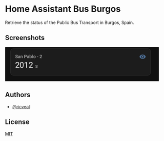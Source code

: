 # Home Assistant Bus Burgos

Retrieve the status of the Public Bus Transport in Burgos, Spain.

## Screenshots

![Bus Stop Information](./images/info.png)

## Authors

- [@ricveal](https://www.github.com/ricveal)

## License

[MIT](https://choosealicense.com/licenses/mit/)
